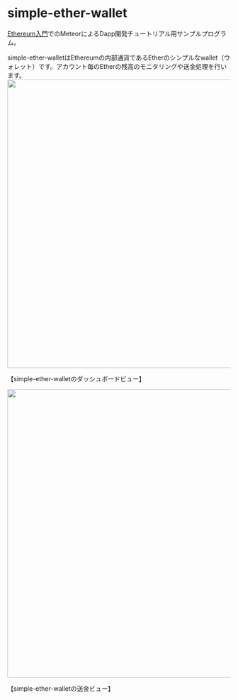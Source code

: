 # simple-ether-wallet
[Ethereum入門](http://book.ethereum-jp.net/)でのMeteorによるDapp開発チュートリアル用サンプルプログラム。

simple-ether-walletはEthereumの内部通貨であるEtherのシンプルなwallet（ウォレット）です。アカウント毎のEtherの残高のモニタリングや送金処理を行います。
<img src="http://book.ethereum-jp.net/meteor_dapp/00_img/dashboard_view.png" width="650">

【simple-ether-walletのダッシュボードビュー】

<img src="http://book.ethereum-jp.net/meteor_dapp/00_img/send_view.png" width="650">

【simple-ether-walletの送金ビュー】

